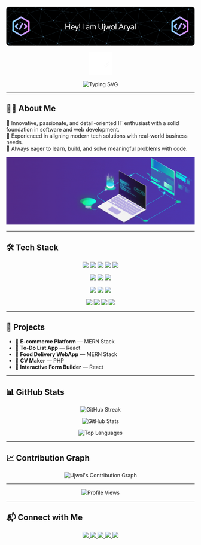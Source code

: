 <p align="center">
  <img src="header.png" alt="Ujwol Aryal Banner" />
</p>

<p align="center">
  <img src="Ujwol_logo.png" alt="Ujwol Aryal" width="60" height="60" />
</p>

<p align="center">
  <img src="https://readme-typing-svg.demolab.com?font=Fira+Code&size=22&duration=3000&pause=1500&color=00BFFF&center=true&vCenter=true&width=500&lines=Full-Stack+Developer;Tech+Enthusiast;MERN+Stack+Developer;Lifelong+Learner;Open+Source+Contributor" alt="Typing SVG" />
</p>

---

## 🧑‍💻 About Me

🎯 Innovative, passionate, and detail-oriented IT enthusiast with a solid foundation in software and web development.  
🚀 Experienced in aligning modern tech solutions with real-world business needs.  
🔧 Always eager to learn, build, and solve meaningful problems with code.

<p align="center">
  <img src="banner.gif" alt="Ujwol Aryal Banner" />
</p>

---

## 🛠️ Tech Stack

<p align="center">
  <img src="https://img.shields.io/badge/HTML-E34F26?style=for-the-badge&logo=html5&logoColor=white" />
  <img src="https://img.shields.io/badge/CSS-1572B6?style=for-the-badge&logo=css3&logoColor=white" />
  <img src="https://img.shields.io/badge/JavaScript-F7DF1E?style=for-the-badge&logo=javascript&logoColor=black" />
  <img src="https://img.shields.io/badge/React-61DAFB?style=for-the-badge&logo=react&logoColor=black" />
  <img src="https://img.shields.io/badge/TailwindCSS-38B2AC?style=for-the-badge&logo=tailwind-css&logoColor=white" />
</p>

<p align="center">
  <img src="https://img.shields.io/badge/Node.js-339933?style=for-the-badge&logo=node.js&logoColor=white" />
  <img src="https://img.shields.io/badge/Express.js-000000?style=for-the-badge&logo=express&logoColor=white" />
  <img src="https://img.shields.io/badge/PHP-777BB4?style=for-the-badge&logo=php&logoColor=white" />
</p>

<p align="center">
  <img src="https://img.shields.io/badge/MongoDB-47A248?style=for-the-badge&logo=mongodb&logoColor=white" />
  <img src="https://img.shields.io/badge/MySQL-4479A1?style=for-the-badge&logo=mysql&logoColor=white" />
  <img src="https://img.shields.io/badge/SQL%20Server-CC2927?style=for-the-badge&logo=microsoft-sql-server&logoColor=white" />
</p>

<p align="center">
  <img src="https://img.shields.io/badge/Git-F05032?style=for-the-badge&logo=git&logoColor=white" />
  <img src="https://img.shields.io/badge/Postman-FF6C37?style=for-the-badge&logo=postman&logoColor=white" />
  <img src="https://img.shields.io/badge/Figma-F24E1E?style=for-the-badge&logo=figma&logoColor=white" />
  <img src="https://img.shields.io/badge/Photoshop-31A8FF?style=for-the-badge&logo=adobe-photoshop&logoColor=white" />
</p>

---

## 🚀 Projects

- 🛒 **E-commerce Platform** — MERN Stack
- 📝 **To-Do List App** — React
- 🍔 **Food Delivery WebApp** — MERN Stack
- 📄 **CV Maker** — PHP
- 🧩 **Interactive Form Builder** — React

---

## 📊 GitHub Stats

<p align="center">
  <img src="https://github-readme-streak-stats.herokuapp.com/?user=ujwol1086&theme=tokyonight" alt="GitHub Streak" />
</p>

<p align="center">
  <img src="https://github-readme-stats.vercel.app/api?username=ujwol1086&show_icons=true&theme=tokyonight" alt="GitHub Stats" />
</p>

<p align="center">
  <img src="https://github-readme-stats.vercel.app/api/top-langs/?username=ujwol1086&layout=compact&theme=tokyonight" alt="Top Languages" />
</p>

---

## 📈 Contribution Graph

<p align="center">
  <img src="https://github-contribution-graph.ez4o.com/?username=ujwol1086&theme=tokyonight" alt="Ujwol's Contribution Graph" />
</p>

---

<p align="center">
  <img src="https://komarev.com/ghpvc/?username=ujwol1086&label=Profile%20Views&color=0e75b6&style=flat" alt="Profile Views" />
</p>

---

## 📬 Connect with Me

<p align="center">
  <a href="https://linkedin.com/in/ujwol-aryal" target="_blank">
    <img src="https://img.shields.io/badge/LinkedIn-Ujwol%20Aryal-blue?style=for-the-badge&logo=linkedin" />
  </a>
  <a href="https://github.com/ujwol1086" target="_blank">
    <img src="https://img.shields.io/badge/GitHub-ujwol1086-black?style=for-the-badge&logo=github" />
  </a>
  <a href="mailto:ujwolaryal1086@gmail.com" target="_blank">
    <img src="https://img.shields.io/badge/Email-ujwolaryal1086@gmail.com-D14836?style=for-the-badge&logo=gmail&logoColor=white" />
  </a>
  <a href="https://facebook.com/ujwol.aryal" target="_blank">
    <img src="https://img.shields.io/badge/Facebook-Profile-1877F2?style=for-the-badge&logo=facebook&logoColor=white" />
  </a>
  <a href="https://instagram.com/ujju_1086" target="_blank">
    <img src="https://img.shields.io/badge/Instagram-Follow-DD2A7B?style=for-the-badge&logo=instagram&logoColor=white" />
  </a>
</p>
